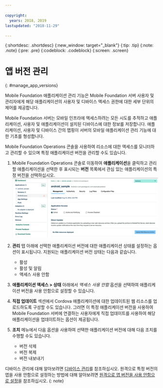 ```yaml
---

copyright:
  years: 2018, 2019
lastupdated: "2018-11-29"

---
```


{:shortdesc: .shortdesc}
{:new_window: target="_blank"}
{:tip: .tip}
{:note: .note}
{:pre: .pre}
{:codeblock: .codeblock}
{:screen: .screen}

# 앱 버전 관리
{: #manage_app_versions}

Mobile Foundation 애플리케이션 관리 기능은 Mobile Foundation 서버 사용자 및 관리자에게 해당 애플리케이션의 사용자 및 디바이스 액세스 권한에 대한 세부 단위의 제어를 제공합니다.

Mobile Foundation 서버는 모바일 인프라에 액세스하려는 모든 시도를 추적하고 애플리케이션, 사용자 및 애플리케이션이 설치된 디바이스에 대한 정보를 저장합니다. 애플리케이션, 사용자 및 디바이스 간의 맵핑이 서버의 모바일 애플리케이션 관리 기능에 대한 기초를 형성합니다.

Mobile Foundation Operations 콘솔을 사용하여 리소스에 대한 액세스를 모니터하고 관리할 수 있으며 특정 애플리케이션 버전을 관리할 수도 있습니다.

1.  Mobile Foundation Operations 콘솔로 이동하여 **애플리케이션**을 클릭하고 관리할 애플리케이션을 선택한 후 표시되는 **버전** 목록에서 관심 있는 애플리케이션의 특정 버전을 선택하십시오.
    ![애플리케이션 버전 관리](images/app_version_management.png)

2. **관리** 탭 아래에 선택한 애플리케이션 버전에 대한 애플리케이션 상태를 설정하는 옵션이 표시됩니다. 지원되는 애플리케이션 버전 상태는 다음과 같습니다.
   * 활성
   * 활성 및 알림
   * 액세스 사용 안함
3. **애플리케이션 액세스 > 상태** 아래에서 *액세스 사용 안함* 옵션을 선택하여 애플리케이션 버전을 사용 안함으로 설정할 수 있습니다.
4. **직접 업데이트** 섹션에서 Cordova 애플리케이션에 대한 업데이트된 웹 리소스를 업로드하도록 구성할 수도 있습니다. 그러면 이 특정 애플리케이션 버전을 사용하여 Mobile Foundation 서버에 연결하는 사용자에게 직접 업데이트를 사용하여 해당 애플리케이션을 업데이트하는 옵션이 제공됩니다.
5. **조치** 메뉴에서 다음 옵션을 사용하여 선택한 애플리케이션 버전에 대해 다음 조치를 수행할 수도 있습니다.
   *  버전 삭제
   *  버전 복제
   *  버전 내보내기


디바이스 관리에 대해 알아보려면 [디바이스 관리](/docs/services/mobilefoundation?topic=mobilefoundation-manage_devices#manage_devices)를 참조하십시오. 원격으로 특정 버전의 앱을 사용 안함으로 설정하는 방법에 대해 알아보려면 [ 원격으로 앱 버전을 사용 안함으로 설정](/docs/services/mobilefoundation?topic=mobilefoundation-remotely_disable_an_app_version#remotely_disable_an_app_version)을 참조하십시오.
{: note}

